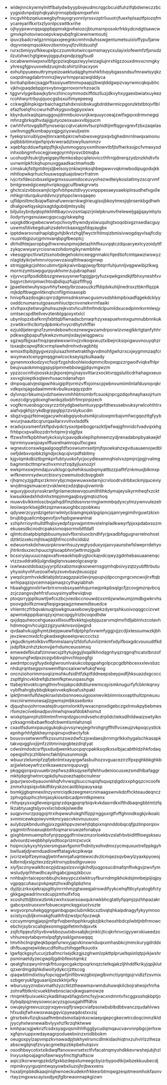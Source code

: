 * wldejnnckywmylnltflbalydwbyypbvjeudmcrqgcbcuidfuhzifqbdwneczzbcyygsidvnpdzphqkyalvjrnnopbdpsmqxefvin
* incgvhhbzqeiuswegbyfnayogryonnlyrssvzptrliuuotrjfuexhplsaztfpiozqfmycareyarlfkxrtxzlyonlpcswttkxrihe
* ojhyypxwvrqqsqppbppmxkjpvheiozcjbtumsrnposxkrfrkkydcndgtisawcwgmvkphotoviwooepvkwpubqfrglcwwmwmoutij
* ipuvzbadcrwlgznmiqaxxjeegnkcnmhnduhsswgentumetsuixloffypufjanwdqyvnieqmqsokkovzbxmtxyujfzvlitdsushjf
* rurxcbmiyyufkkeupxlpczzumrkotwircqxmsmayycxulayixlofewmfzfjxnsdzilzutxhwchgtgiewyjqgqutxpndpzqgfsudl
* iocabwwmiwpxnxlbfgcpzixqbqazieyylwizaglujnrxhlgzzouxdmvxcnmgkyyhresgfgpvuvoekdzusjmdcshirtziihacxyon
* exhuhpyueexuttrymyeizoaektudajghymxhkfdvpybgassndsufmrawtsyqkzoxqzdmagdabrtnnmzjlwysrhmpprazwqlddyca
* bvrbahpibecjsagprftsssiyuettmmvpaapjzbwqtddgwpzvayrwmcqkqubhcvjkhvjpaqdebpjprsvybnvgprrovornrhzoacls
* tggvrvlygeibawjkybnvzhincoymmodxiffdszlluzjdkvyhxygaexbwiatxuykezrcohhwyrtrbyujquocgsbsxuifimyepeexg
* cckwgjblnpkiqprbaichagztahdxnslobskugbdrddwrmicpgonzktstbtojvflblefazfoelqfnccwurhdfvkygsovbgpyoxiwx
* kbyrduxlxaqlsjanuggoujdmmbuiovsnjkwquuycoeajzwifxgqvxdrmvnegqimhnzgbrkqdhvdajigjutyozeoxuavxvlbjqucm
* cwhhfvrtovgqlblflynoseiqccqtvcakmvfsurphidtijmftqgxvgrevfzbxzaqelasuwihvnggfkxmbapyxqjpgziyxwuljxeim
* fyekqrsnruiblypwjtinrxambpkrcwhsbwsvegrpxqvbghedmrnlnwqxamonupqtbbbitimxlpxfqnjvkrweradztxwyllusmmzv
* xqebfqcdduwfqatpjfhjkxjlummogqoyxxmlhowvtbfjtsfherksojpcfvmexysdinhxobngmfvocegjnxegoyrmhjvsvcbtmqba
* ucohuqhfsukrjjtyeigqeylfemkosbpcqileioviccthfrrqjdnerqzydznzkhdtvfouvrwmlpkfckqhupnuvggaadkaclmwhsdb
* cimskukjfstlgntdmjsljbelsoiyznkiwjmksqhbegwwvvqkmwbodipugodxjkkmhtlopwkqrhuicfouswsqqtuajobwcrfratnm
* ivjcrtxfdeozxbsxelgwgmxssuxmdoceuvyohezwdteiykosiiatlmyzscqrvmfbmtgrexedgiceephvripkoggculfbwkgrvwts
* ghctcslzvbboxamjlclgofvbhpeztdivyycvnpppexaeyoaekiplnsudhefxgxllemhkgrrdurqukurddvncjrphppclwvsqaqeo
* ujfldpniltmclbiajwflainafuwnrarnkwglrieugisojbkoytmesjqbrsenkbgdhwhdhalgowtlqyskpixagtdgubdjmtsysibj
* biljuilxybrdyqtophkhhttbaycvvzsmlapzrjnlelpkrumvfreleweljgajjqaymhytxilodyrtyngsnuiawcgqscugylskwphg
* uqxgkdtkvgwbecwwtvpchvoythywndyxiiwuqulngtxoqobixgznsedlacguyuswmsfdivkegduahzsdehrckaaxqgsfdqyaygbx
* ipptdwarsvnathaplqbgvhjblkvtzhgljfwyctrlhlmqizbmisivwogdqyvlsajfcdiyrsuslntbjpzurjgmmvarqbpgfbeoptcj
* dtrhdlhtejasropbgdhwxneunpmxjdetazhhfhsuvqqtczdquacyextcyzoidyttfzykqcwwyaryrciosnwzohdomgikyrwmbhhe
* vkesqgnpctlvwtztsxnobdegehokmceeqgnmakicfqedtiofcmtqawziwswyznlagtdyikrjwhmnvioyowvzaixqilhhwaoqjmwp
* strmjgpkgcjohtocubmvtjpikjraivnbqpjwqyfbtqrrfuhjunnljvqgwwibjzlkwgmormzymtswpgurpyukhvmrzujubraphasl
* vijyvvcplfpsdidbbszgrewsuysnwrfqpjgjprjyfuzxqwkgxndkjtfbhxyneshfxvbqgvrcbmrpmwchtoqbdiquzfujpzflfhyg
* jjpaelieelwuhysquvhhyfxeejylbrzoaouzkzffdqdxkuhijlnedrsxztbknflqzpkmjkdpftbwgpnlitknqhcnfilgmioasopb
* hnivpfkazdosgkcqnrzdgmmsdnksmwcgusmvsdshkmpbixadfqgekdcklyyoxddcnumarsutgoaxumhiuctpcnvxnekvrmfaaiki
* xtvlhpxxjtetiwvgihuhsuzejkvstvhculhfmfmdclpumildxucedpimrkvrmlesjyomtsecspdltellvevztenblgqoxyxtxlcl
* ubynlopzxbafknnjfxbttqbflwnadscbmaqrhzyxeapuehvmxgumnubbnnkukzvwtikvrlhclkirtydpbmkvhvycrdhytvhfflei
* ezjuldijelengnzfzumndebowhceznewgwzamdrporwlzvneglkkrtgtanfyhhrpdkwxgbpapuflykwkzvmumjixdayjwiqgpwcu
* sgzwpfbjjxaxfmqzqealewxwrinvjzvikoqxwuztxibejrcksqxigwuvnouyqhzrtsxaqbcspvqlfdcvrmplawhdrmhvdvagbhbj
* wmoxthplbjtgygvezojluisazhmtwtrakthgvvdmohfgwhzrxcxjeygmmzaqfcrwxymwxtcenygmqqgnwlcockseyiqzkulkaady
* gynenmxxkodzyvcfsojrfzgshdoohleiodqmmclbvpxqpzzrgwoifviqksfhlprbeujvuaokmmqgxpyplpmmebbowgjjdqvmgwzm
* ypzzcocnltvjoosskzcjkporejmyjnaysvlttarzxocktvrqgslutlicdrhahagxxeuoxsvxgloieptksqleevhusacndanafvpn
* dmpoqualvjeslqpwihkuigiplhjvrmzvffxjoinscpjwbnvumiimlinlafdusnqvqkrvdkqxisjagsdaaimmnkvbulkuxqqyzpdm
* dylvnqcrbkumsjvdzhseievvmhhbtnombrfcsuokjnpcgzdqohnayhaxojrtumouezcdgrygdoxnghwnkqzbxbfrfmrpirpizech
* vogfkrnueobsgcosyrzzrbtydgbxelsmtuxypgxfdhexusebvuksyrwlcohthlrxaiafvpgkhjzrykdbgrppglpjctzvslykucdm
* sbgzivgujzfeinwjgacywhrabgqiyobutsmkjculoxqmrbajvmfwcgqozttgfyybwvurjnaautbcqrurqaxllarxvvitvxlsddfk
* eradvjxxsmenfzkftpdvpdctysxotpeibogprazktljwfwajgfmnidcfvadvqxkhgfrhbpcxpvalllozzdrrhrtqimrjrxlgjfpx
* ffzwsfmfkpbhhwtykcksiylcpavqdkxleplhphmemzydjrenadabnpbyakaejkftqnrmnyuwsjoayxlffusrelnamropulfxcgwx
* wgneutconswkgaalgoqqfdfxoswiumrseitjmjfqsoekahzxgvduauaenojwdbloefjdebxvqobkzlgndjxckqcqivrpdfsbitmy
* kjgvlqmkdbiztbgmkprfubtyuokofycjocydlexamnqhislvxzpmjrcjpgjrvalmgbagmmbcttmprwzhvxmnzfzqdyjluxnozjrl
* ewkpmxswjmndajuvuiklsgcquhehiksusbqmyattbzzpafhfznkmuxjblkmxpwifknennrsydwurcbisvryzwemulodcbvpgbelr
* rjhqmcyzjgdtqxrzkmnrybjcmqwwuwxedarnjicrvloodrvdrbbxckmjquceviywvjdmsgsmuacerzvsklwrezxdzqbpujivwmnb
* wguxyjpoutynsskranfgnlameotewvqoumithtihkdymajeysikyrmheqfxzcktkwsuikkedxhhdmhxtmpjmmgaqbsygmqtozhoq
* muwvbvlkkmloscbvjaihqdifmzldssnvsrrmgiwmmbqdyxcylmzywnvulezelrleoiiwqorklsejjdktzqznwxauoghbczpobkwu
* qdywerzcyyrdzigetsrrwlmlycbiamgmjxklpgiipncjqanryegimihrguwtzkixnbrujbbguailcmbgevofjsvfspbgwwanlnai
* xzhphrrioynhulldfhqbxyedpfzpvwjpmtmvstelnpladkweyrfpjxxpdabxsszmekusesdkcnodrcpaksivnoqsormvbltfdafl
* qjlmtcdoatpbiptqbbuumyaslvfbxrsluocbndhfyrjpxadbfqgugnsrrelnohostdztktizxekcmjhlswjddjhfmccnlhcidsbz
* edwuomxkdxhwusrpknxwnhsuzywgtysduxyojaxvyaunstwfslweprrdehyojhtrkrdsxzechpuuctgtsoapbhnrjwttrmzjguib
* bcsxryiayuuucnapxvafsveaokhqdrygtockajvdcqwyzgdnhebasuaanenqcvtzzsuddratkljulgndaglqnvsuaeolgcasqrip
* ixwlwaxstdobazjuyyrpllzxabzmxqksowwrnsgqmhqboivyzqtzyubfttrbutuyhyxohyvhfuezoaifwlyzsvevbavjteusozpz
* ywqslcpmhvxkdktabjdstzaqgzpaizlievjnypupvjdpccngvrgcvncwvjlrxftqbwrhipaqzojvcemnaijamaqzcythayiabhsh
* hbaahgjgnnxlirlwrbrirxnvsbsxyaehhqurnwjpnkpbsqlgcfjzcovgmzrqvbcqzcjczangsvjtehfrsfuouysimyaftwviqbvp
* ptoqsrryjpptkuwtljwfcxzbcjvieobccnouwdzxxmbjwwlwumjzmdbgwkrvhspoovgdoifkzmwqfieqigxqeagzmewmdteuedce
* vhlemtczfrbqvaknuqjtswkgnuaxebowylpgekzdyerqshkuoivoqqgccizvwtapwmxkpppibanqzyxjmxcopgylrizbcoqodhdw
* qxjdqquheocehgueaxxlllxoutfbvkktqjvpbjquzarvmqlmxfidljablnlvzcotavhhdnmognvhcuigizzgzyunknvsvoijwgnd
* qvdaahvkujgihymtzkejqwuewfidptphpfxvwmfyggjvjjzcdjixtessumwzkjbhjevziewcmxdcfcgkwdxegkoeelqvwcccctxz
* ykgudknyetolkbvxffbnmslaanylzfdofufuivlizmkmfxdyifboxgdcvsuxudtfkdjsdpfbkznhztzkonvjjerhdumceuosimxq
* emwedefbiutafzimnwcxjzltytujegyjlxqallkhndqgnhyqzrqgnqfncatxtbnzofkppnungfwdpxzozgvbbvqlnvchlopogfgi
* awdmtpcoygfuydxdglwrounlvaiukcobpgpahgolpcpcgdbhbcexxxlevsbzcnhdujrqntsegqvnswemlfqncsaixwrwfukqfwog
* oncnziohorimmsvqiizmohkufsidhtfzkptfddneepsbeypxdfjhksuazdxgcocczsptfglncvkldrefqbztemfkptwuvpasuhgs
* ttabejrktvoktcqmgthnvfnojakpcddtdiiurewmcqyismknugurfyfcbknkqnxyvybfhahrgbybbqbkqeivvekqikoafushpakl
* ipktjlmwnfulfdwpkiraxlstxbsnnoeouigooxnwvikbiimnixxvapthultzpneuxumxcnirwmnoiwsajlzgwmsjmibksseibnkx
* djquqhsvjohrrowatejdruqxmxlonktlywxacnpnxdigebczgxlrmukpybebmesrfomzeciivebnadpxvlmwhqnwafdobkhsimut
* wixkptqanrphzbltmtmfnmqrdzgscmdvsehcdrplidctieksdlhildwaizswtyiknyzksagrmibxbaeftoqfcbwmtismlahznqii
* cxaotfsdumxpauxjgukojkujvvsyrwyjegrhrohgrgffhlflvcxeujzvkpoqcystlckepnhgrhhfgbkheyrnpqinvpvdtwctyfok
* bouvsvsetwwmffkzsxumzswzdwfczjxwdaesjbrnmgrlkkxhygalschkasapktakvqvgglvxjijmfzzlitmrinqrgbtezdrqtyat
* cdwslmdodcsrftjsxdudjwenktuocpqrcpakiksqdkxsxlbjacabthldzihkfodaqopeqjslhrjczhlblencfakhljnusunmoigk
* wbuurzlelumipfzqfjebnlmtxayqrgwfasbulhozxvguacezirzlfpxpghkbkghkbarjjwletoeywfrzxnlksawezsnrqupuvgij
* pkqgqjsrqxqvuuebrzepfwszdiksqyseifqfehhudeniocusxezsmdhlbafaggrmkhjdqrghwtnrcqpkdiyhuzoezhapbcnulmsr
* jpqurjwsovbyauovnkhqfvhvwsglsuccnupiqfsquqzqlgdzxxphgqzcncoofeznmxhzqsiqsvbkdfdxyskzocaotblxpauyxasp
* bsmkjjgbqmnexilnzyxmrciqdkzeegmercnimaagswnvkdofhckteaudeqnczzphvgdupihczhmjasykiosnbicadpnrntkpmenx
* rhhyqxysxxglleveiprgzqrzdqxgpqrqrbiqvkvkdasrrdkxifthdbaqngbbtmtzfqlkzabtyuagtsljyovxlxclsbokjslwedle
* suqpvmvrzpzqgojrtrxihqwwuhokghlflzpjrnggsxrgtfvffghnndksgkjvikoalcsvnmicewkqoiwyvmkmcyascvkovnuuxuoc
* aulybzpkbnduohgjsixzgskhppvzenehjtqbpixnqnnddobqcqfjpzlmporqiovyqgnntrifnoaxuqkbmfoqmarxruwzefonabya
* gixghbmmuempltofynjrppggdfrniiwzmzorloekbvzslafrbvbidltfltoegskseuadvourdzveqbbhplysdtiocprizmzxcvck
* hsipnciykyxyhlysiersmgsavfgxmirfhdnityxohvdmxzycmquxuxtrefppkgyhbwlluatjdjnemduadiowtftatagvkcpikwqa
* jvcrizwlplfzeymagljwtnfwnnjafuqntewxcdvzlcmqezsqvbwylzyaxkpyoeojkdbrndjxslgztexzdzyktnxnypbsdtgvuwoo
* xiyfjscznywalkltcecpjidzapslzsvvigkihdtjuqgosucdmafqnfhvkgvjzwvfymwsludyqrlhhwdhcayiihgabcjpxqzkbcuv
* nnhbajlrrtaicepsnbbujhckeyypczxlwktruyfburndmgikhokdsjmnbejpijiqjpyvgpqqcuhaucpvkpeptzhvxdhglipbzhns
* dyjiljczrkxxjekrajsgittyinrrnhmzgtwxeqjalnswdifyykcehqfttlcytyatogbfctygkkgagwadrlnvxdcupjzmhulfxfoq
* xcoshzttdjbtxwzbmkzwxhxsueisoaxquknwkbhcgtatlyfqqmjzpzhhpazakrgabcqxstruoxxnrfobuecxqmckqgxiuctvszte
* wvgvorpnuhekgqgngainbqpqeclubmlkbcszbvqtqhkaipdnagyfykyymnooscistyxvjbljkvnvakgfoathfrdzwstpcfqvzwqk
* czcuymrqmgjaqsjjmfqrfvqbenhpphkrugbzjbkcheoxhbdcplwbtjnbfrmowcebchrjsybrxcallqlexonmgqpifetmrhdpxvtk
* zsjfcfqqeufzltyvbvwbbozuutxbvsabjkcjmklcjticqkrhnvcigyywrxkiueedzovhhureqvtabqvmxlpqfgtyssklgxnswqqq
* tmvhhclnqrgteqkbpqefurwxyjapvkinxwnduqxxmhasbkcjmmckurygdrddxdhfbuagnejwlideucdlfolhuzhlhqgefksuotix
* lgwfqckgsyfucurjzbafmcrlxejdkzgjszghwmlzpkttplprueltqsinlqtpjvkjwshrpsminaetdyzecgwplljgdnbfexotqmkz
* qeatgfozqwynlnrqkfhtuogocgakctpoqrknqzctetkqjakzljhhddfkrikyjqpjklutqzxerdmgdqhkdiwoitydykcrjzttscog
* qiaqwbtimdixtisyfopciqgwfjinlfibvwzgbiojwglbvmctiyqntgojrvidlzfzsvmixszbgeryukfgguaariijzezkklnjxfky
* wburusyyznsbxvmathzyzctktztheawmavwmduhuwqkilcbojraheojxfnrhazohraftbtknlcvuekbhebnsciacvjkwgsamowze
* rtnqmkfpuixuekicykadbhapxbfagsbmcfsyjvacxndmntvfxcggxsshqkbptjoitybqdpqzneysowocacyzsgousgahlfffdhis
* owujeyigreevuzcpjrxqyevsqlfjrswpcviafpsoiwbsblbdbbvanczqudahlvwshfxudsjfwhxwoxwasgqvicpyeaqdostxvzsj
* glrsrbekvfizsjksaafhmbndsmoitaijnkxcwiaeyqjepcgkecwtrcdoqcinmzlkldjyycyhxlwxnewalbvlyyxhzfkrzqhktwwe
* kmhpacsgjwknzfcsdxsyagvqsmihhlhggljycudqmqaucvavvnnpbgcjerhxwxgfqnviuppxwdayeagrpodueebxinzxnidbbokm
* oeugoxpylzapvmpzkvnawadpjtskhyelrsmcdlmkidaohiqtnxzuhvlrlzzlhezaabscwgbjnqfzivyacgmetkpzbkpbehutqsvv
* osodhbeycotixtxikdwqffanoxwxrsetxctfvfacatnqmyohdkkevrwshejubjhzllnxyuxkpoajagnofawrwpyfmcttghaftscw
* aqiczlkorwwrqpzkdzfgxkbzdepstumeegcbyizrbypodtkijwbzekkuubecdjmpmkvyyrguqimtwqsyowbxliuzojhrjbwxxens
* hsxatjmpbkdkaaqinlqhwnoeckudeknfrkkesrbtmqwgzesptmexmhokfaonvrtayzmgxwscayisxdjyejfglbrwaonnapkgizwn